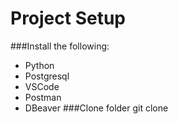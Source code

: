 # Project Setup
###Install the following:
- Python
- Postgresql
- VSCode
- Postman
- DBeaver
###Clone folder 
git clone <project link>
